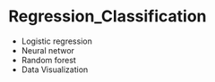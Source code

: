 # Regression_Classification

- Logistic regression
- Neural networ
- Random forest
- Data Visualization
